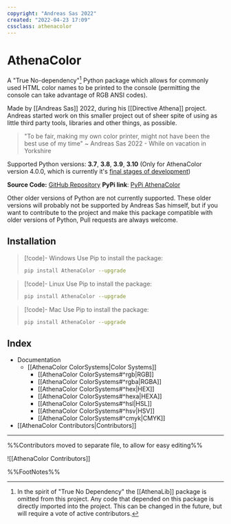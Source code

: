 ```yaml
---
copyright: "Andreas Sas 2022"
created: "2022-04-23 17:09"
cssclass: athenacolor
---
```

# AthenaColor
A "True No-dependency"[^1] Python package which allows for commonly used HTML color names to be printed to the console (permitting the console can take advantage of RGB ANSI codes).

Made by [[Andreas Sas]] 2022, during his [[Directive Athena]] project. Andreas started work on this smaller project out of sheer spite of using as little third party tools, libraries and other things, as possible. 
> "To be fair, making my own color printer, might not have been the best use of my time"
~ Andreas Sas 2022 - While on vacation in Yorkshire

Supported Python versions: **3.7**, **3.8**, **3.9**, **3.10** <span class="small"/>(Only for AthenaColor version 4.0.0, which is currently it's [final stages of development](https://github.com/DirectiveAthena/VerSC-AthenaColor/pull/8))

**Source Code:** [GitHub Repository](https://github.com/DirectiveAthena/VerSC-AthenaColor)
**PyPi link**: [PyPi AthenaColor](https://pypi.org/project/AthenaColor/)

Other older versions of Python are not currently supported. These older versions will probably not be supported by Andreas Sas himself, but if you want to contribute to the project and make this package compatible with older versions of Python, Pull requests are always welcome.

## Installation

> [!code]- Windows
> Use Pip to install the package:
> ```bash
> pip install AthenaColor --upgrade
> ```

> [!code]- Linux
> Use Pip to install the package:
> ```bash
> pip install AthenaColor --upgrade
> ```

> [!code]- Mac
> Use Pip to install the package:
> ```bash
> pip install AthenaColor --upgrade
> ```

## Index
- Documentation
    - [[AthenaColor ColorSystems|Color Systems]]
        - [[AthenaColor ColorSystems#^rgb|RGB]]
        - [[AthenaColor ColorSystems#^rgba|RGBA]]
        - [[AthenaColor ColorSystems#^hex|HEX]]
        - [[AthenaColor ColorSystems#^hexa|HEXA]]
        - [[AthenaColor ColorSystems#^hsl|HSL]]
        - [[AthenaColor ColorSystems#^hsv|HSV]]
        - [[AthenaColor ColorSystems#^cmyk|CMYK]]
- [[AthenaColor Contributors|Contributors]]

---

%%Contributors moved to separate file, to allow for easy editing%%

![[AthenaColor Contributors]]

%%FootNotes%%

[^1]: In the spirit of "True No Dependency" the [[AthenaLib]] package is omitted from this project. Any code that depended on this package is directly imported into the project. This can be changed in the future, but will require a vote of active contributors.
